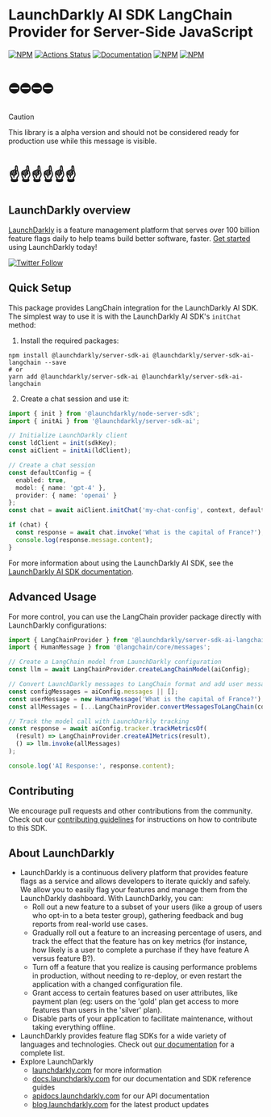 # LaunchDarkly AI SDK LangChain Provider for Server-Side JavaScript

[![NPM][server-ai-langchain-npm-badge]][server-ai-langchain-npm-link]
[![Actions Status][server-ai-langchain-ci-badge]][server-ai-langchain-ci]
[![Documentation][server-ai-langchain-ghp-badge]][server-ai-langchain-ghp-link]
[![NPM][server-ai-langchain-dm-badge]][server-ai-langchain-npm-link]
[![NPM][server-ai-langchain-dt-badge]][server-ai-langchain-npm-link]

# ⛔️⛔️⛔️⛔️

> [!CAUTION]
> This library is a alpha version and should not be considered ready for production use while this message is visible.

# ☝️☝️☝️☝️☝️☝️

## LaunchDarkly overview

[LaunchDarkly](https://www.launchdarkly.com) is a feature management platform that serves over 100 billion feature flags daily to help teams build better software, faster. [Get started](https://docs.launchdarkly.com/home/getting-started) using LaunchDarkly today!

[![Twitter Follow](https://img.shields.io/twitter/follow/launchdarkly.svg?style=social&label=Follow&maxAge=2592000)](https://twitter.com/intent/follow?screen_name=launchdarkly)

## Quick Setup

This package provides LangChain integration for the LaunchDarkly AI SDK. The simplest way to use it is with the LaunchDarkly AI SDK's `initChat` method:

1. Install the required packages:

```shell
npm install @launchdarkly/server-sdk-ai @launchdarkly/server-sdk-ai-langchain --save
# or
yarn add @launchdarkly/server-sdk-ai @launchdarkly/server-sdk-ai-langchain
```

2. Create a chat session and use it:

```typescript
import { init } from '@launchdarkly/node-server-sdk';
import { initAi } from '@launchdarkly/server-sdk-ai';

// Initialize LaunchDarkly client
const ldClient = init(sdkKey);
const aiClient = initAi(ldClient);

// Create a chat session
const defaultConfig = { 
  enabled: true, 
  model: { name: 'gpt-4' },
  provider: { name: 'openai' }
};
const chat = await aiClient.initChat('my-chat-config', context, defaultConfig);

if (chat) {
  const response = await chat.invoke('What is the capital of France?');
  console.log(response.message.content);
}
```

For more information about using the LaunchDarkly AI SDK, see the [LaunchDarkly AI SDK documentation](https://github.com/launchdarkly/js-core/tree/main/packages/sdk/server-ai/README.md).

## Advanced Usage

For more control, you can use the LangChain provider package directly with LaunchDarkly configurations:

```typescript
import { LangChainProvider } from '@launchdarkly/server-sdk-ai-langchain';
import { HumanMessage } from '@langchain/core/messages';

// Create a LangChain model from LaunchDarkly configuration
const llm = await LangChainProvider.createLangChainModel(aiConfig);

// Convert LaunchDarkly messages to LangChain format and add user message
const configMessages = aiConfig.messages || [];
const userMessage = new HumanMessage('What is the capital of France?');
const allMessages = [...LangChainProvider.convertMessagesToLangChain(configMessages), userMessage];

// Track the model call with LaunchDarkly tracking
const response = await aiConfig.tracker.trackMetricsOf(
  (result) => LangChainProvider.createAIMetrics(result),
  () => llm.invoke(allMessages)
);

console.log('AI Response:', response.content);
```


## Contributing

We encourage pull requests and other contributions from the community. Check out our [contributing guidelines](CONTRIBUTING.md) for instructions on how to contribute to this SDK.

## About LaunchDarkly

- LaunchDarkly is a continuous delivery platform that provides feature flags as a service and allows developers to iterate quickly and safely. We allow you to easily flag your features and manage them from the LaunchDarkly dashboard. With LaunchDarkly, you can:
  - Roll out a new feature to a subset of your users (like a group of users who opt-in to a beta tester group), gathering feedback and bug reports from real-world use cases.
  - Gradually roll out a feature to an increasing percentage of users, and track the effect that the feature has on key metrics (for instance, how likely is a user to complete a purchase if they have feature A versus feature B?).
  - Turn off a feature that you realize is causing performance problems in production, without needing to re-deploy, or even restart the application with a changed configuration file.
  - Grant access to certain features based on user attributes, like payment plan (eg: users on the 'gold' plan get access to more features than users in the 'silver' plan).
  - Disable parts of your application to facilitate maintenance, without taking everything offline.
- LaunchDarkly provides feature flag SDKs for a wide variety of languages and technologies. Check out [our documentation](https://docs.launchdarkly.com/sdk) for a complete list.
- Explore LaunchDarkly
  - [launchdarkly.com](https://www.launchdarkly.com/ 'LaunchDarkly Main Website') for more information
  - [docs.launchdarkly.com](https://docs.launchdarkly.com/ 'LaunchDarkly Documentation') for our documentation and SDK reference guides
  - [apidocs.launchdarkly.com](https://apidocs.launchdarkly.com/ 'LaunchDarkly API Documentation') for our API documentation
  - [blog.launchdarkly.com](https://blog.launchdarkly.com/ 'LaunchDarkly Blog Documentation') for the latest product updates

[server-ai-langchain-ci-badge]: https://github.com/launchdarkly/js-core/actions/workflows/server-ai-langchain.yml/badge.svg
[server-ai-langchain-ci]: https://github.com/launchdarkly/js-core/actions/workflows/server-ai-langchain.yml
[server-ai-langchain-npm-badge]: https://img.shields.io/npm/v/@launchdarkly/server-sdk-ai-langchain.svg?style=flat-square
[server-ai-langchain-npm-link]: https://www.npmjs.com/package/@launchdarkly/server-sdk-ai-langchain
[server-ai-langchain-ghp-badge]: https://img.shields.io/static/v1?label=GitHub+Pages&message=API+reference&color=00add8
[server-ai-langchain-ghp-link]: https://launchdarkly.github.io/js-core/packages/ai-providers/server-ai-langchain/docs/
[server-ai-langchain-dm-badge]: https://img.shields.io/npm/dm/@launchdarkly/server-sdk-ai-langchain.svg?style=flat-square
[server-ai-langchain-dt-badge]: https://img.shields.io/npm/dt/@launchdarkly/server-sdk-ai-langchain.svg?style=flat-square
